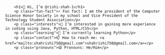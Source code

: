 
        <h1>👋 Hi, I’m @rishi-shah-1</h1>
        <p class="fun-fact">⚡ Fun fact: I am the president of the Computer Science Honor Society in my school and Vice President of the Technology Student Association</p>
        <p class="interests">👀 I’m interested in gaining more experience in coding using Java, Python, HTML/CSS</p>
        <p class="learning">🌱 I’m currently learning Python</p>
        <p class="contact">📫 How to reach me: <a href="mailto:shahrishi758@gmail.com">shahrishi758@gmail.com</a></p>
        <p class="pronouns">😄 Pronouns: He/Him</p>
 
